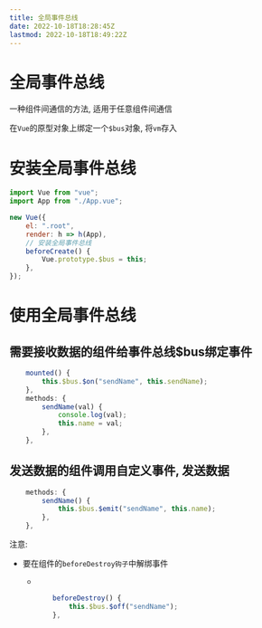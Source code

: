 ```yaml
---
title: 全局事件总线
date: 2022-10-18T18:28:45Z
lastmod: 2022-10-18T18:49:22Z
---
```


# 全局事件总线

一种组件间通信的方法, 适用于任意组件间通信

在`Vue`​的原型对象上绑定一个`$bus`​对象, 将`vm`​存入

# 安装全局事件总线

```js
import Vue from "vue";
import App from "./App.vue";

new Vue({
    el: ".root",
    render: h => h(App),
    // 安装全局事件总线
    beforeCreate() {
        Vue.prototype.$bus = this;
    },
});
```

# 使用全局事件总线

## 需要接收数据的组件给事件总线$bus绑定事件

```js
    mounted() {
        this.$bus.$on("sendName", this.sendName);
    },
    methods: {
        sendName(val) {
            console.log(val);
            this.name = val;
        },
    },
```

## 发送数据的组件调用自定义事件, 发送数据

```js
    methods: {
        sendName() {
            this.$bus.$emit("sendName", this.name);
        },
    },
```

注意: 

* 要在组件的`beforeDestroy钩子`中解绑事件

  * ‍

    ```js
        beforeDestroy() {
            this.$bus.$off("sendName");
        },
    ```

‍
